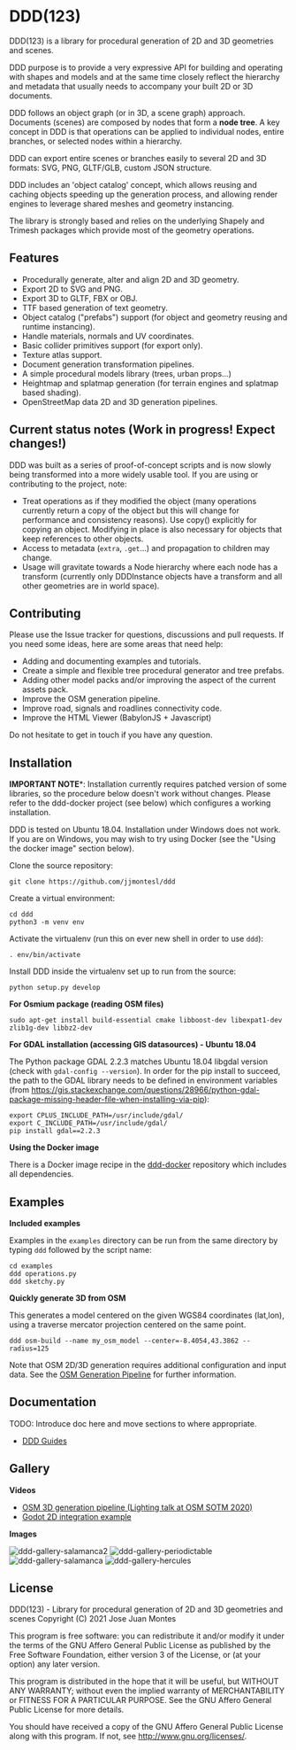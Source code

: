 # DDD(123)

DDD(123) is a library for procedural generation of 2D and 3D geometries and scenes.

DDD purpose is to provide a very expressive API for building and operating with
shapes and models and at the same time closely reflect the hierarchy and metadata
that usually needs to accompany your built 2D or 3D documents.

DDD follows an object graph (or in 3D, a scene graph) approach. Documents (scenes)
are composed by nodes that form a **node tree**. A key concept in DDD is that
operations can be applied to individual nodes, entire branches, or selected
nodes within a hierarchy.

DDD can export entire scenes or branches easily to several 2D and 3D
formats: SVG, PNG, GLTF/GLB, custom JSON structure.

DDD includes an 'object catalog' concept, which allows reusing and caching objects
speeding up the generation process, and allowing render engines to leverage shared
meshes and geometry instancing.

The library is strongly based and relies on the underlying Shapely and Trimesh
packages which provide most of the geometry operations.


## Features

- Procedurally generate, alter and align 2D and 3D geometry.
- Export 2D to SVG and PNG.
- Export 3D to GLTF, FBX or OBJ.
- TTF based generation of text geometry.
- Object catalog ("prefabs") support (for object and geometry reusing and runtime instancing).
- Handle materials, normals and UV coordinates.
- Basic collider primitives support (for export only).
- Texture atlas support.
- Document generation transformation pipelines.
- A simple procedural models library (trees, urban props...)
- Heightmap and splatmap generation (for terrain engines and splatmap based shading).
- OpenStreetMap data 2D and 3D generation pipelines.


## Current status notes (Work in progress! Expect changes!)

DDD was built as a series of proof-of-concept scripts and is now slowly being
transformed into a more widely usable tool. If you are using or contributing
to the project, note:

- Treat operations as if they modified the object (many operations currently return
  a copy of the object but this will change for performance and consistency reasons).
  Use copy() explicitly for copying an object. Modifying in place is also necessary
  for objects that keep references to other objects.
- Access to metadata (`extra`, `.get`...) and propagation to children may change.
- Usage will gravitate towards a Node hierarchy where each node has a transform
  (currently only DDDInstance objects have a transform and all other geometries are
  in world space).


## Contributing

Please use the Issue tracker for questions, discussions and pull requests.
If you need some ideas, here are some areas that need help:

- Adding and documenting examples and tutorials.
- Create a simple and flexible tree procedural generator and tree prefabs.
- Adding other model packs and/or improving the aspect of the current assets pack.
- Improve the OSM generation pipeline.
- Improve road, signals and roadlines connectivity code.
- Improve the HTML Viewer (BabylonJS + Javascript)

Do not hesitate to get in touch if you have any question.


## Installation

**IMPORTANT NOTE***: Installation currently requires patched version of some libraries, so the
procedure below doesn't work without changes. Please refer to the ddd-docker project (see below)
which configures a working installation.

DDD is tested on Ubuntu 18.04. Installation under Windows does not work.
If you are on Windows, you may wish to try using Docker (see the "Using the docker image" section below).

Clone the source repository:

    git clone https://github.com/jjmontesl/ddd

Create a virtual environment:

    cd ddd
    python3 -m venv env

Activate the virtualenv (run this on ever new shell in order to use `ddd`):

    . env/bin/activate

Install DDD inside the virtualenv set up to run from the source:

    python setup.py develop

**For Osmium package (reading OSM files)**

    sudo apt-get install build-essential cmake libboost-dev libexpat1-dev zlib1g-dev libbz2-dev

**For GDAL installation (accessing GIS datasources) - Ubuntu 18.04**

The Python package GDAL 2.2.3 matches Ubuntu 18.04 libgdal version (check with `gdal-config --version`). In order
for the pip install to succeed, the path to the GDAL library needs to be defined in environment variables
(from https://gis.stackexchange.com/questions/28966/python-gdal-package-missing-header-file-when-installing-via-pip):

    export CPLUS_INCLUDE_PATH=/usr/include/gdal/
    export C_INCLUDE_PATH=/usr/include/gdal/
    pip install gdal==2.2.3

**Using the Docker image**

There is a Docker image recipe in the [ddd-docker](https://github.com/jjmontesl/ddd-docker) repository
which includes all dependencies.


## Examples

**Included examples**

Examples in the `examples` directory can be run from the same directory by
typing `ddd` followed by the script name:

    cd examples
    ddd operations.py
    ddd sketchy.py

**Quickly generate 3D from OSM**

This generates a model centered on the given WGS84 coordinates (lat,lon),
using a traverse mercator projection centered on the same point.

    ddd osm-build --name my_osm_model --center=-8.4054,43.3862 --radius=125

Note that OSM 2D/3D generation requires additional configuration and input
data. See the [OSM Generation Pipeline](doc/osm.md) for further information.


## Documentation

TODO: Introduce doc here and move sections to where appropriate.

- [DDD Guides](doc/)


## Gallery

**Videos**

- [OSM 3D generation pipeline (Lighting talk at OSM SOTM 2020)](https://youtu.be/R_AHn_eLpso)
- [Godot 2D integration example](https://youtu.be/wQVSpBloGj0)

**Images**

![ddd-gallery-salamanca2](doc/gallery/2020062x-salamanca-cathedral-river.png "Salamanca Cathedral generated from OSM data (render by Three.js)")
![ddd-gallery-periodictable](doc/gallery/20200628-periodictable.png "Periodic Table generated from CSV file")
![ddd-gallery-salamanca](doc/gallery/20200628-salamanca-cathedral-from-blender3-night.png "Salamanca Cathedral generated from OSM data (rendered by Blender)")
![ddd-gallery-hercules](doc/gallery/acoruna_hercules_750r_-8.406,43.386.png "Torre de Hercules 2D rendered from OSM data")


## License

DDD(123) - Library for procedural generation of 2D and 3D geometries and scenes
Copyright (C) 2021 Jose Juan Montes

This program is free software: you can redistribute it and/or modify
it under the terms of the GNU Affero General Public License as published by
the Free Software Foundation, either version 3 of the License, or
(at your option) any later version.

This program is distributed in the hope that it will be useful,
but WITHOUT ANY WARRANTY; without even the implied warranty of
MERCHANTABILITY or FITNESS FOR A PARTICULAR PURPOSE.  See the
GNU Affero General Public License for more details.

You should have received a copy of the GNU Affero General Public License
along with this program.  If not, see <http://www.gnu.org/licenses/>.
